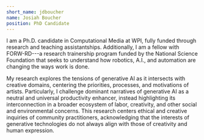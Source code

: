 ```yaml
---
short_name: jdboucher
name: Josiah Boucher
position: PhD Candidate
---
```


I am a Ph.D. candidate in Computational Media at WPI, fully funded through research and teaching assistantships. Additionally, I am a fellow with FORW-RD---a research trainership program funded by the National Science Foundation that seeks to understand how robotics, A.I., and automation are changing the ways work is done. 

My research explores the tensions of generative AI as it intersects with creative domains, centering the priorities, processes, and motivations of artists. Particularly, I challenge dominant narratives of generative AI as a neutral and universal productivity enhancer, instead highlighting its interconnection in a broader ecosystem of labor, creativity, and other social and environmental concerns. This research centers ethical and creative inquiries of community practitioners, acknowledging that the interests of generative technologies do not always align with those of creativity and human expression.